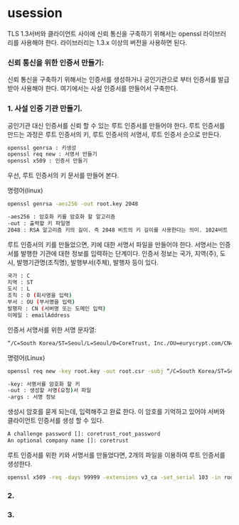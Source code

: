 # usession

TLS 1.3서버와 클라이언트 사이에 신뢰 통신을 구축하기 위해서는 openssl 라이브러리를 사용해야 한다. 라이브러리는 1.3.x 이상의 버전을 사용하면 된다.

### 신뢰 통신을 위한 인증서 만들기:
신뢰 통신을 구축하기 위해서는 인증서를 생성하거나 공인기관으로 부터 인증서를 발급 받아 사용해야 한다. 여기에서는 사설 인증서를 만들어서 구축한다.

### 1. 사설 인증 기관 만들기.
   공인기관 대신 인증서를 신뢰 할 수 있는 루트 인증서를 만들어야 한다. 루트 인증서를 만드는 과정은 루트 인증서의 키, 루트 인증서의 서명서, 루트 인증서 순으로 만든다.
   ```bash
   openssl genrsa : 키생성
   openssl req new : 서명서 만들기
   openssl x509 : 인증서 만들기
   ```
   우선, 루트 인증서의 키 문서를 만들어 본다.

   명령어(linux)
   ```bash
   openssl genrsa -aes256 -out root.key 2048
   ```
   ```bash
   -aes256 : 암호화 키를 암호화 할 알고리즘
   -out : 출력할 키 파일명
   2048 : RSA 알고리즘 키의 길이. 즉 2048 비트의 키 길이를 사용한다는 의미. 1024비트 길이를 사용해도 되지만, 보안 레벨이 낮아 짐.
   ```

   루트 인증서의 키를 만들었으면, 키에 대한 서명서 파일을 만들어야 한다. 서명서는 인증서를 발행한 기관에 대한 정보를 입력하는 단계이다.
   인증서 정보는 국가, 지역(주), 도시, 발행기관명(조직명), 발행부서(주체), 발행자 등이 있다.
   ```bash
   국가 : C
   지역 : ST
   도시 : L
   조직 : O (회사명을 입력)
   부서 : OU (부서명을 입력)
   발행자 : CN (서버명 또는 도메인 입력)
   이메일 : emailAddress
   ```

   인증서 서명서를 위한 서명 문자열:
   ```bash
   “/C=South Korea/ST=Seoul/L=Seoul/O=CoreTrust, Inc./OU=eurycrypt.com/CN=paul/emailAddress=paul@coretrust.com”
   ```

   명령어(Linux)
   ```bash
   openssl req new -key root.key -out root.csr -subj “/C=South Korea/ST=Seoul/L=Seoul/O=CoreTrust, Inc./OU=eurycrypt.com/CN=paul/emailAddress=paul@coretrust.com”
   ```
   ```bash
   -key: 서명서를 암호화 할 키
   -out : 생성할 서명(요청)서 파일
   -args : 서명 정보
   ```
   생성시 암호를 묻게 되는데, 입력해주고 완료 한다. 이 암호를 기억하고 있어야 서버와 클라이언트 인증서를 생성 할 수 있다.
   ```bash
   A challenge password []: coretrust_root_password
   An optional company name []: coretrust

   ```

   루트 인증서를 위한 키와 서명서를 만들었다면, 2개의 파일을 이용하여 루트 인증서를 생성한다.
   ```bash
   openssl x509 -req -days 99999 -extensions v3_ca -set_serial 103 -in root.csr -signkey root.key -out root.crt
   ```

### 2.

### 3.
